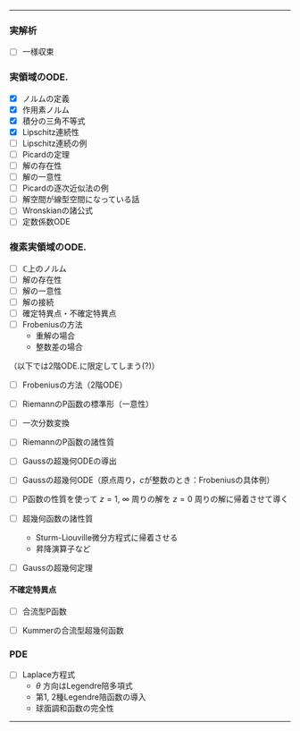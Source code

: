 ------------------------------------
### 実解析
+ [ ] 一様収束

### 実領域のODE.
+ [x] ノルムの定義
+ [x] 作用素ノルム
+ [x] 積分の三角不等式
+ [x] Lipschitz連続性
+ [ ] Lipschitz連続の例
+ [ ] Picardの定理
+ [ ] 解の存在性
+ [ ] 解の一意性
+ [ ] Picardの逐次近似法の例
+ [ ] 解空間が線型空間になっている話
+ [ ] Wronskianの諸公式
+ [ ] 定数係数ODE

### 複素実領域のODE.
+ [ ] $\mathbb{C}$上のノルム
+ [ ] 解の存在性
+ [ ] 解の一意性
+ [ ] 解の接続
+ [ ] 確定特異点・不確定特異点
+ [ ] Frobeniusの方法
    - 重解の場合
    - 整数差の場合

（以下では2階ODE.に限定してしまう(?)）
+ [ ] Frobeniusの方法（2階ODE）
+ [ ] RiemannのP函数の標準形（一意性）
+ [ ] 一次分数変換
+ [ ] RiemannのP函数の諸性質
+ [ ] Gaussの超幾何ODEの導出
+ [ ] Gaussの超幾何ODE（原点周り，$c$が整数のとき：Frobeniusの具体例）
+ [ ] P函数の性質を使って $z=1$, $\infty$ 周りの解を $z=0$ 周りの解に帰着させて導く

+ [ ] 超幾何函数の諸性質
    - Sturm-Liouville微分方程式に帰着させる
    - 昇降演算子など
+ [ ] Gaussの超幾何定理

#### 不確定特異点
+ [ ] 合流型P函数
+ [ ] Kummerの合流型超幾何函数


### PDE
+ [ ] Laplace方程式
    - $\theta$ 方向はLegendre陪多項式
    - 第1, 2種Legendre陪函数の導入
    - 球面調和函数の完全性
_ _ _ _ _ _ _ _ _ _ _ _ _ _ _ _ _ _
